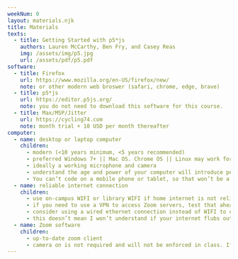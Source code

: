 ```yaml
---
weekNum: 0
layout: materials.njk
title: Materials
texts:
  - title: Getting Started with p5*js
    authors: Lauren McCarthy, Ben Fry, and Casey Reas
    img: /assets/img/p5.jpg
    url: /assets/pdf/p5.pdf
software:
  - title: Firefox
    url: https://www.mozilla.org/en-US/firefox/new/
    note: or other modern web broswer (safari, chrome, edge, brave)
  - title: p5*js
    url: https://editor.p5js.org/
    note: you do not need to download this software for this course.
  - title: Max/MSP/Jitter
    url: https://cycling74.com
    note: month trial + 10 USD per month thereafter
computer:
  - name: desktop or laptop computer
    children:
      - modern (<10 years minimum, <5 years recommended)
      - preferred Windows 7+ || Mac OS. Chrome OS || Linux may work for many p5 assignments but some i/o libraries may not be - supported. **Chrome OS and Linux** not supported for MaxMSP!
      - ideally a working microphone and camera
      - understand the age and power of your computer will introduce performance limitations for more advanced project applications
      - You can’t code on a mobile phone or tablet, so that won’t be a substitution. Since you will need to be able to screen share, it’s recommended to Zoom from the same device you’re using to code.
  - name: reliable internet connection
    children:
      - use on-campus WIFI or library WIFI if home internet is not reliable
      - if you need to use a VPN to access Zoom servers, test that ahead of time
      - consider using a wired ethernet connection instead of WIFI to optimize the bandwidth
      - this doesn’t mean I won’t understand if your internet flubs out one time
  - name: Zoom software
    children:
      - up-to-date zoom client
      - camera on is not required and will not be enforced in class. If you plan to not use a camera for any portion of class, I kindly invite you to include a fun or engaging photo profile photo :)
---
```

